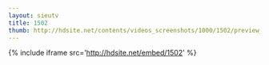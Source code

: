 ```yaml
---
layout: sieutv
title: 1502
thumb: http://hdsite.net/contents/videos_screenshots/1000/1502/preview_360p.mp4.jpg
---
```

{% include iframe src='http://hdsite.net/embed/1502' %}
 
